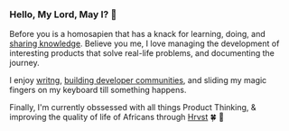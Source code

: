 ### Hello, My Lord, May I? 👋

Before you is a homosapien that has a knack for learning, doing, and [sharing knowledge](https://hackernoon.com/u/Peculiar). Believe you me, I love managing the development of interesting products that solve real-life problems, and documenting the journey.

I enjoy [writng](https://hackernoon.com/u/Peculiar), [building developer communities](https://chat.whatsapp.com/Lr86mcuNudSFMlwNpqyppB), and sliding my magic fingers on my keyboard till something happens.

Finally, I'm currently obssessed with all things Product Thinking, & improving the quality of life of Africans through [Hrvst](https://www.hrvst.market/) 🍀 🌱


